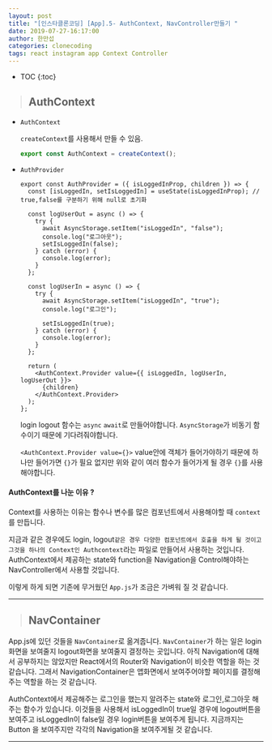 ```yaml
---
layout: post
title: "[인스타클론코딩] [App].5- AuthContext, NavController만들기 "
date: 2019-07-27-16:17:00
author: 한만섭
categories: clonecoding
tags: react instagram app Context Controller
---
```


* TOC
{:toc}





> ## AuthContext 



* `AuthContext`

  `createContext`를 사용해서 만들 수 있음.  

  ```js
  export const AuthContext = createContext();
  ```

  

* `AuthProvider`

  ```react
  export const AuthProvider = ({ isLoggedInProp, children }) => {
    const [isLoggedIn, setIsLoggedIn] = useState(isLoggedInProp); // true,false를 구분하기 위해 null로 초기화
  
    const logUserOut = async () => { 
      try {
        await AsyncStorage.setItem("isLoggedIn", "false");
        console.log("로그아웃");
        setIsLoggedIn(false);
      } catch (error) {
        console.log(error);
      }
    };
  
    const logUserIn = async () => {
      try {
        await AsyncStorage.setItem("isLoggedIn", "true");
        console.log("로그인");
  
        setIsLoggedIn(true);
      } catch (error) {
        console.log(error);
      }
    };
  
    return (
      <AuthContext.Provider value={{ isLoggedIn, logUserIn, logUserOut }}>
        {children}
      </AuthContext.Provider>
    );
  };
  
  ```

  login logout 함수는 `async` `await`로 만들어야합니다.  `AsyncStorage`가 비동기 함수이기 때문에 기다려줘야합니다.  

  `<AuthContext.Provider value={}>`  value안에 객체가 들어가야하기 때문에 하나만 들어가면 `{}`가 필요 없지만 위와 같이 여러 함수가 들어가게 될 경우 `{}`를 사용해야합니다.  



#### AuthContext를 나눈 이유 ?   

Context를 사용하는 이유는 함수나 변수를 많은 컴포넌트에서 사용해야할 때 `context`를 만듭니다.  

지금과 같은 경우에도 login, logout`같은 경우 다양한 컴포넌트에서 호출을 하게 될 것이고 그것을 하나의 Context인 Authcontext`라는 파일로 만들어서 사용하는 것입니다. AuthContext에서 제공하는 state와 function을 Navigation을 Control해야하는 NavController에서 사용할 것입니다.  

이렇게 하게 되면 기존에 무거웠던 `App.js`가 조금은 가벼워 질 것 같습니다.  







***



> ## NavContainer  

App.js에 있던 것들을 `NavContainer`로 옮겨줍니다. `NavContainer`가 하는 일은 login 화면을 보여줄지 logout화면을 보여줄지 결정하는 곳입니다.  아직 Navigation에 대해서 공부하지는 않았지만 React에서의 Router와 Navigation이 비슷한 역할을 하는 것 같습니다. 그래서 NavigationContainer은 앱화면에서 보여주어야할 페이지를 결정해주는 역할을 하는 것 같습니다.  



AuthContext에서 제공해주는 로그인을 했는지 알려주는 state와 로그인,로그아웃 해주는 함수가 있습니다. 이것들을 사용해서 isLoggedIn이 true일 경우에 logout버튼을 보여주고 isLoggedIn이 false일 경우 login버튼을 보여주게 됩니다.   지금까지는 Button 을 보여주지만 각각의 Navigation을 보여주게될 것 같습니다.  



***



